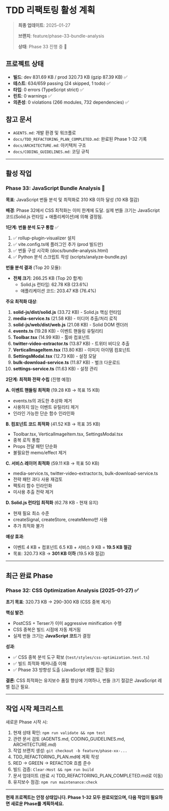 # TDD 리팩토링 활성 계획

> **최종 업데이트**: 2025-01-27
>
> **브랜치**: feature/phase-33-bundle-analysis
>
> **상태**: Phase 33 진행 중 🚧

## 프로젝트 상태

- **빌드**: dev 831.69 KB / prod 320.73 KB (gzip 87.39 KB) ✅
- **테스트**: 634/659 passing (24 skipped, 1 todo) ✅
- **타입**: 0 errors (TypeScript strict) ✅
- **린트**: 0 warnings ✅
- **의존성**: 0 violations (266 modules, 732 dependencies) ✅

## 참고 문서

- `AGENTS.md`: 개발 환경 및 워크플로
- `docs/TDD_REFACTORING_PLAN_COMPLETED.md`: 완료된 Phase 1-32 기록
- `docs/ARCHITECTURE.md`: 아키텍처 구조
- `docs/CODING_GUIDELINES.md`: 코딩 규칙

---

## 활성 작업

### Phase 33: JavaScript Bundle Analysis 🚧

**목표**: JavaScript 번들 분석 및 최적화로 310 KB 이하 달성 (10 KB 절감)

**배경**: Phase 32에서 CSS 최적화는 이미 한계에 도달. 실제 번들 크기는
JavaScript 코드(Solid.js 런타임 + 애플리케이션)에 의해 결정됨.

**1단계: 번들 분석 도구 통합** ✅

1. ✅ rollup-plugin-visualizer 설치
2. ✅ vite.config.ts에 플러그인 추가 (prod 빌드만)
3. ✅ 번들 구성 시각화 (docs/bundle-analysis.html)
4. ✅ Python 분석 스크립트 작성 (scripts/analyze-bundle.py)

**번들 분석 결과** (Top 20 모듈):

- **전체 크기**: 266.25 KB (Top 20 합계)
  - Solid.js 런타임: 62.78 KB (23.6%)
  - 애플리케이션 코드: 203.47 KB (76.4%)

**주요 최적화 대상**:

1. **solid-js/dist/solid.js** (33.72 KB) - Solid.js 핵심 런타임
2. **media-service.ts** (21.58 KB) - 미디어 추출/처리 로직
3. **solid-js/web/dist/web.js** (21.08 KB) - Solid DOM 렌더러
4. **events.ts** (19.28 KB) - 이벤트 핸들링 유틸리티
5. **Toolbar.tsx** (14.99 KB) - 툴바 컴포넌트
6. **twitter-video-extractor.ts** (13.87 KB) - 트위터 비디오 추출
7. **VerticalImageItem.tsx** (13.80 KB) - 이미지 아이템 컴포넌트
8. **SettingsModal.tsx** (12.73 KB) - 설정 모달
9. **bulk-download-service.ts** (11.87 KB) - 벌크 다운로드
10. **settings-service.ts** (11.63 KB) - 설정 관리

**2단계: 최적화 전략 수립** (진행 예정)

**A. 이벤트 핸들링 최적화** (19.28 KB → 목표 15 KB)

- events.ts의 과도한 추상화 제거
- 사용하지 않는 이벤트 유틸리티 제거
- 인라인 가능한 단순 함수 인라인화

**B. 컴포넌트 코드 최적화** (41.52 KB → 목표 35 KB)

- Toolbar.tsx, VerticalImageItem.tsx, SettingsModal.tsx
- 중복 로직 통합
- Props 전달 패턴 단순화
- 불필요한 memo/effect 제거

**C. 서비스 레이어 최적화** (59.11 KB → 목표 50 KB)

- media-service.ts, twitter-video-extractor.ts, bulk-download-service.ts
- 전략 패턴 과다 사용 재검토
- 팩토리 함수 인라인화
- 미사용 추출 전략 제거

**D. Solid.js 런타임 최적화** (62.78 KB - 현재 유지)

- 현재 필요 최소 수준
- createSignal, createStore, createMemo만 사용
- 추가 최적화 불가

**예상 효과**:

- 이벤트 4 KB + 컴포넌트 6.5 KB + 서비스 9 KB = **19.5 KB 절감**
- 목표: 320.73 KB → **301 KB 이하** (19.5 KB 절감)

---

## 최근 완료 Phase

### Phase 32: CSS Optimization Analysis (2025-01-27) ✅

**초기 목표**: 320.73 KB → 290-300 KB (CSS 중복 제거)

**핵심 발견**:

- PostCSS + Terser가 이미 aggressive minification 수행
- CSS 중복은 빌드 시점에 자동 제거됨
- 실제 번들 크기는 **JavaScript 코드**가 결정

**성과**:

- ✅ CSS 중복 분석 도구 확보 (`test/styles/css-optimization.test.ts`)
- ✅ 빌드 최적화 메커니즘 이해
- ✅ Phase 33 방향성 도출 (JavaScript 레벨 접근 필요)

**결론**: CSS 최적화는 유지보수 품질 향상에 기여하나, 번들 크기 절감은
JavaScript 레벨 접근 필요.

---

## 작업 시작 체크리스트

새로운 Phase 시작 시:

1. 현재 상태 확인: `npm run validate && npm test`
2. 관련 문서 검토 (AGENTS.md, CODING_GUIDELINES.md, ARCHITECTURE.md)
3. 작업 브랜치 생성: `git checkout -b feature/phase-xx-...`
4. TDD_REFACTORING_PLAN.md에 계획 작성
5. RED → GREEN → REFACTOR 흐름 준수
6. 빌드 검증: `Clear-Host && npm run build`
7. 문서 업데이트 (완료 시 TDD_REFACTORING_PLAN_COMPLETED.md로 이동)
8. 유지보수 점검: `npm run maintenance:check`

---

**현재 프로젝트는 안정 상태입니다. Phase 1-32 모두 완료되었으며, 다음 작업이
필요하면 새로운 Phase를 계획하세요.**
